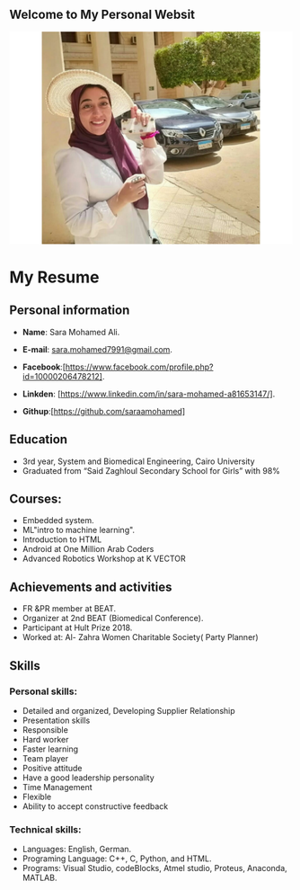 ## Welcome to My Personal Websit
![](my_photo/myphoto.jpeg#thumbnail)
# My Resume
## Personal information
* **Name**: Sara Mohamed Ali.

* **E-mail**: sara.mohamed7991@gmail.com.

* **Facebook**:[https://www.facebook.com/profile.php?id=10000206478212].

* **Linkden**: [https://www.linkedin.com/in/sara-mohamed-a81653147/].
* **Githup**:[https://github.com/saraamohamed]
## Education
* 3rd year, System and Biomedical Engineering, Cairo  University 
* Graduated from “Said Zaghloul Secondary School for Girls” with 98%

## Courses:
* Embedded system.
* ML"intro to machine learning".
* Introduction to HTML
* Android at One Million Arab Coders 
* Advanced Robotics Workshop‎ at K VECTOR
## Achievements and activities
* FR &PR member at BEAT.
* Organizer at 2nd BEAT (Biomedical Conference).
* Participant at Hult Prize 2018.
* Worked at:   Al- Zahra Women Charitable Society( Party Planner)
## Skills
### Personal skills: 
* Detailed and organized, Developing Supplier Relationship
* Presentation skills
* Responsible
* Hard worker
*	Faster learning
*	Team player
*	Positive attitude
*	Have a good leadership personality
*	Time Management
*	Flexible
*	Ability to accept constructive feedback

### Technical skills: 
* Languages: English, German.
* Programing Language: C++, C, Python, and HTML.
* Programs: Visual Studio, codeBlocks, Atmel studio, Proteus, Anaconda, MATLAB.
